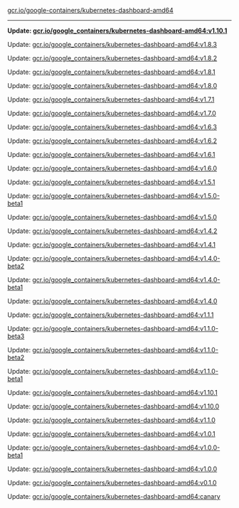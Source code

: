 [gcr.io/google-containers/kubernetes-dashboard-amd64](https://hub.docker.com/r/cruse/kubernetes-dashboard-amd64/tags/) 

----
**Update: [gcr.io/google_containers/kubernetes-dashboard-amd64:v1.10.1](https://hub.docker.com/r/cruse/kubernetes-dashboard-amd64/tags/)**

Update: [gcr.io/google_containers/kubernetes-dashboard-amd64:v1.8.3](https://hub.docker.com/r/cruse/kubernetes-dashboard-amd64/tags/)

Update: [gcr.io/google_containers/kubernetes-dashboard-amd64:v1.8.2](https://hub.docker.com/r/cruse/kubernetes-dashboard-amd64/tags/)

Update: [gcr.io/google_containers/kubernetes-dashboard-amd64:v1.8.1](https://hub.docker.com/r/cruse/kubernetes-dashboard-amd64/tags/)

Update: [gcr.io/google_containers/kubernetes-dashboard-amd64:v1.8.0](https://hub.docker.com/r/cruse/kubernetes-dashboard-amd64/tags/)

Update: [gcr.io/google_containers/kubernetes-dashboard-amd64:v1.7.1](https://hub.docker.com/r/cruse/kubernetes-dashboard-amd64/tags/)

Update: [gcr.io/google_containers/kubernetes-dashboard-amd64:v1.7.0](https://hub.docker.com/r/cruse/kubernetes-dashboard-amd64/tags/)

Update: [gcr.io/google_containers/kubernetes-dashboard-amd64:v1.6.3](https://hub.docker.com/r/cruse/kubernetes-dashboard-amd64/tags/)

Update: [gcr.io/google_containers/kubernetes-dashboard-amd64:v1.6.2](https://hub.docker.com/r/cruse/kubernetes-dashboard-amd64/tags/)

Update: [gcr.io/google_containers/kubernetes-dashboard-amd64:v1.6.1](https://hub.docker.com/r/cruse/kubernetes-dashboard-amd64/tags/)

Update: [gcr.io/google_containers/kubernetes-dashboard-amd64:v1.6.0](https://hub.docker.com/r/cruse/kubernetes-dashboard-amd64/tags/)

Update: [gcr.io/google_containers/kubernetes-dashboard-amd64:v1.5.1](https://hub.docker.com/r/cruse/kubernetes-dashboard-amd64/tags/)

Update: [gcr.io/google_containers/kubernetes-dashboard-amd64:v1.5.0-beta1](https://hub.docker.com/r/cruse/kubernetes-dashboard-amd64/tags/)

Update: [gcr.io/google_containers/kubernetes-dashboard-amd64:v1.5.0](https://hub.docker.com/r/cruse/kubernetes-dashboard-amd64/tags/)

Update: [gcr.io/google_containers/kubernetes-dashboard-amd64:v1.4.2](https://hub.docker.com/r/cruse/kubernetes-dashboard-amd64/tags/)

Update: [gcr.io/google_containers/kubernetes-dashboard-amd64:v1.4.1](https://hub.docker.com/r/cruse/kubernetes-dashboard-amd64/tags/)

Update: [gcr.io/google_containers/kubernetes-dashboard-amd64:v1.4.0-beta2](https://hub.docker.com/r/cruse/kubernetes-dashboard-amd64/tags/)

Update: [gcr.io/google_containers/kubernetes-dashboard-amd64:v1.4.0-beta1](https://hub.docker.com/r/cruse/kubernetes-dashboard-amd64/tags/)

Update: [gcr.io/google_containers/kubernetes-dashboard-amd64:v1.4.0](https://hub.docker.com/r/cruse/kubernetes-dashboard-amd64/tags/)

Update: [gcr.io/google_containers/kubernetes-dashboard-amd64:v1.1.1](https://hub.docker.com/r/cruse/kubernetes-dashboard-amd64/tags/)

Update: [gcr.io/google_containers/kubernetes-dashboard-amd64:v1.1.0-beta3](https://hub.docker.com/r/cruse/kubernetes-dashboard-amd64/tags/)

Update: [gcr.io/google_containers/kubernetes-dashboard-amd64:v1.1.0-beta2](https://hub.docker.com/r/cruse/kubernetes-dashboard-amd64/tags/)

Update: [gcr.io/google_containers/kubernetes-dashboard-amd64:v1.1.0-beta1](https://hub.docker.com/r/cruse/kubernetes-dashboard-amd64/tags/)

Update: [gcr.io/google_containers/kubernetes-dashboard-amd64:v1.10.1](https://hub.docker.com/r/cruse/kubernetes-dashboard-amd64/tags/)

Update: [gcr.io/google_containers/kubernetes-dashboard-amd64:v1.10.0](https://hub.docker.com/r/cruse/kubernetes-dashboard-amd64/tags/)

Update: [gcr.io/google_containers/kubernetes-dashboard-amd64:v1.1.0](https://hub.docker.com/r/cruse/kubernetes-dashboard-amd64/tags/)

Update: [gcr.io/google_containers/kubernetes-dashboard-amd64:v1.0.1](https://hub.docker.com/r/cruse/kubernetes-dashboard-amd64/tags/)

Update: [gcr.io/google_containers/kubernetes-dashboard-amd64:v1.0.0-beta1](https://hub.docker.com/r/cruse/kubernetes-dashboard-amd64/tags/)

Update: [gcr.io/google_containers/kubernetes-dashboard-amd64:v1.0.0](https://hub.docker.com/r/cruse/kubernetes-dashboard-amd64/tags/)

Update: [gcr.io/google_containers/kubernetes-dashboard-amd64:v0.1.0](https://hub.docker.com/r/cruse/kubernetes-dashboard-amd64/tags/)

Update: [gcr.io/google_containers/kubernetes-dashboard-amd64:canary](https://hub.docker.com/r/cruse/kubernetes-dashboard-amd64/tags/)

